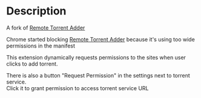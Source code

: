 # Description
A fork of [Remote Torrent Adder](https://github.com/bogenpirat/remote-torrent-adder)

Chrome started blocking [Remote Torrent Adder](https://github.com/bogenpirat/remote-torrent-adder) because it's using too wide permissions in the manifest

This extension dynamically requests permissions to the sites when user clicks to add torrent.

There is also a button "Request Permission" in the settings next to torrent service.\
Click it to grant permission to access torrent service URL
